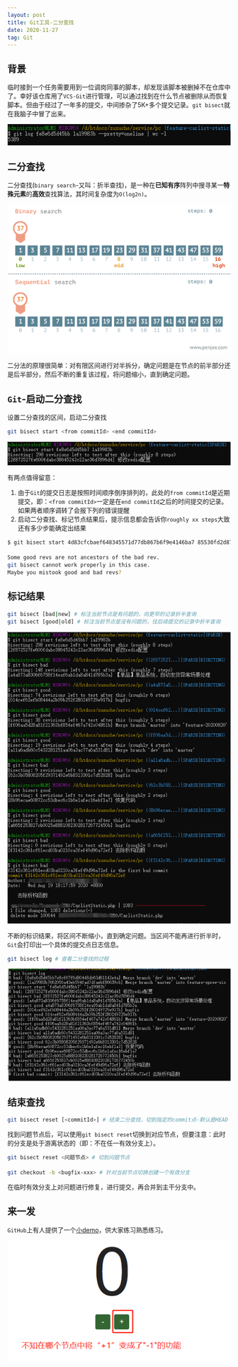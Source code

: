 ```yaml
---
layout: post
title: Git工具-二分查找
date: 2020-11-27
tag: Git
---
```


## 背景

临时接到一个任务需要用到一位调岗同事的脚本，却发现该脚本被删掉不在仓库中了。幸好该仓库用了`VCS-Git`进行管理，可以通过找到在什么节点被删除从而恢复脚本。但由于经过了一年多的提交，中间掺杂了5K+多个提交记录。`git bisect`就在我脑子中冒了出来。

![git-log-show-how-may-commits-between-two-ids](/images/article/git/git-log-wc-l-rows-num.png)

## 二分查找

二分查找(`binary search`-又叫：折半查找)，是一种在**已知有序**阵列中搜寻某一**特殊元素**的**高效**查找算法，其时间复杂度为`O(log2n)`。

![binary search git](/images/article/binary-search.gif)

二分法的原理很简单：对有限区间进行对半拆分，确定问题是在节点的前半部分还是后半部分，然后不断的重复该过程，将问题缩小，直到确定问题。

## `Git`-启动二分查找

设置二分查找的区间，启动二分查找

```sh
git bisect start <from commitId> <end commitId>
```

![git bisect start 起点 终点](/images/article/git/demo-git-bisect-start.png)

有两点值得留意：

1. 由于`Git`的提交日志是按照时间顺序倒序排列的，此处的`from commitId`是近期提交，即：`<from commitId>`一定是在`end commitId`之后的时间提交的记录。如果两者顺序调转了会报下列的错误提醒
2. 启动二分查找、标记节点结果后，提示信息都会告诉你`roughly xx steps`大致还有多少步能确定出结果

```sh
$ git bisect start 4d83cfcbaef648345571d77db867b6f9e4146ba7 85530fd2d876544a88564c26ff1a656c3ef6ea0c

Some good revs are not ancestors of the bad rev.
git bisect cannot work properly in this case.
Maybe you mistook good and bad revs?
```

## 标记结果
```sh
git bisect [bad|new] # 标注当前节点是有问题的，向更早的记录折半查询
git bisect [good|old] # 标注当前节点是没有问题的，往后续提交的记录中折半查询
```

![git bisect pod result](/images/article/git/demo-git-bissect.png)

不断的标识结果，将区间不断缩小，直到确定问题。当区间不能再进行折半时，`Git`会打印出一个具体的提交点日志信息。

```sh
git bisect log # 查看二分查找的过程
```

![git bisect log](/images/article/git/git-bisect-log.png)

## 结束查找
```sh
git bisect reset [<commitId>] # 结束二分查找，切到指定的commit点-默认是HEAD
```

找到问题节点后，可以使用`git bisect reset`切换到对应节点，但要注意：此时的分支是处于游离状态的（即：不在任一有效分支上）。

```sh
git bisect reset <问题节点> # 切到问题节点

git checkout -b <bugfix-xxx> # 针对当前节点切换创建一个有效分支 
```

在临时有效分支上对问题进行修复，进行提交，再合并到主干分支中。

## 来一发

`GitHub`上有人提供了一个[小demo](https://github.com/bradleyboy/bisectercise)，供大家练习熟悉练习。

![git@github.com:bradleyboy/bisectercise.git](/images/article/git/demo-git-bisect-practice.png)